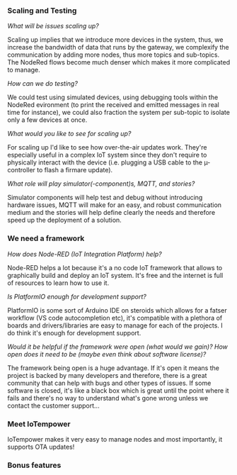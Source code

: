 ### Scaling and Testing

*What will be issues scaling up?*

Scaling up implies that we introduce more devices in the system, thus, we increase the bandwidth of data that runs by the gateway, we complexify the communication by adding more nodes, thus more topics and sub-topics. The NodeRed flows become much denser which makes it more complicated to manage.

*How can we do testing?*

We could test using simulated devices, using debugging tools within the NodeRed evironment (to print the received and emitted messages in real time for instance), we could also fraction the system per sub-topic to isolate only a few devices at once.

*What would you like to see for scaling up?*

For scaling up I'd like to see how over-the-air updates work. They're especially useful in a complex IoT system since they don't require to physically interact with the device (i.e. plugging a USB cable to the µ-controller to flash a firmare update).

*What role will play simulator(-component)s, MQTT, and stories?*

Simulator components will help test and debug without introducing hardware issues, MQTT will make for an easy, and robust communication medium and the stories will help define clearly the needs and therefore speed up the deployment of a solution.

### We need a framework

*How does Node-RED (IoT Integration Platform) help?*

Node-RED helps a lot because it's a no code IoT framework that allows to graphically build and deploy an IoT system. It's free and the internet is full of resources to learn how to use it.

*Is PlatformIO enough for development support?*

PlatformIO is some sort of Arduino IDE on steroids which allows for a fatser workflow (VS code autocompletion etc), it's compatible with a plethora of boards and drivers/libraries are easy to manage for each of the projects. I do think it's enough for development support.

*Would it be helpful if the framework were open (what would we
gain)? How open does it need to be (maybe even think about
software license)?*

The framework being open is a huge advantage. If it's open it means the project is backed by many developers and therefore, there is a great community that can help with bugs and other types of issues. If some software is closed, it's like a black box which is great until the point where it fails and there's no way to understand what's gone wrong unless we contact the customer support...


### Meet IoTempower

IoTempower makes it very easy to manage nodes and most importantly, it supports OTA updates!

### Bonus features